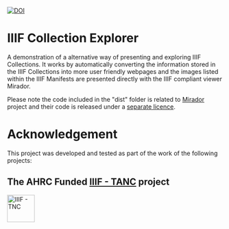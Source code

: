 [![DOI](https://zenodo.org/badge/DOI/10.5281/zenodo.6577232.svg)](https://doi.org/10.5281/zenodo.6577232)

# IIIF Collection Explorer
A demonstration of a alternative way of presenting and exploring IIIF Collections. It works by automatically converting the information stored in the IIIF Collections into more user friendly webpages and the images listed within the IIIF Manifests are presented directly with the IIIF compliant viewer Mirador.

Please note the code included in the "dist" folder is related to [Mirador](https://github.com/ProjectMirador/mirador) project and their code is released under a [separate licence](https://github.com/ProjectMirador/mirador/blob/master/LICENSE).

# Acknowledgement
This project was developed and tested as part of the work of the following projects:

## The AHRC Funded [IIIF - TANC](https://tanc-ahrc.github.io/IIIF-TNC) project
<img height="64px" src="https://github.com/jpadfield/simple-site/blob/master/docs/graphics/TANC - IIIF.png" alt="IIIF - TNC">
